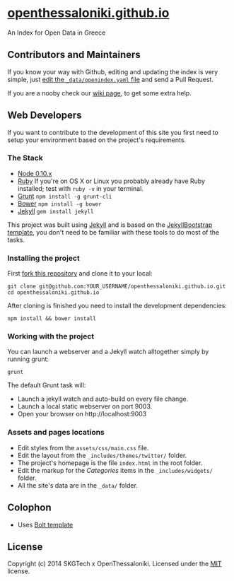 # [openthessaloniki.github.io](http://openindex.gr)

An Index for Open Data in Greece

## Contributors and Maintainers

If you know your way with Github, editing and updating the index is very simple, just [edit the `_data/openindex.yaml` file](https://github.com/OpenThessaloniki/openthessaloniki.github.io/blob/master/_data/) and send a Pull Request.

If you are a nooby check our [wiki page](https://github.com/OpenThessaloniki/openthessaloniki.github.io/wiki/How-to-add-new-links), to get some extra help.

## Web Developers

If you want to contribute to the development of this site you first need to setup your environment based on the project's requirements.

### The Stack

 * [Node 0.10.x](http://nodejs.org/)
 * [Ruby](http://www.ruby-lang.org/en/downloads/) If you're on OS X or Linux you probably already have Ruby installed; test with `ruby -v` in your terminal.
 * [Grunt](http://gruntjs.com) `npm install -g grunt-cli`
 * [Bower](http://bower.io) `npm install -g bower`
 * [Jekyll](http://jekyllrb.com/) `gem install jekyll`

This project was built using [Jekyll](http://jekyllrb.com/) and is based on the [JekyllBootstrap template](http://jekyllbootstrap.com/), you don't need to be familiar with these tools to do most of the tasks.

### Installing the project

First [fork this repository](https://github.com/openthessaloniki/openthessaloniki.github.io/fork) and clone it to your local:

```shell
git clone git@github.com:YOUR_USERNAME/openthessaloniki.github.io.git
cd openthessaloniki.github.io
```

After cloning is finished you need to install the development dependencies:

```shell
npm install && bower install
```

### Working with the project

You can launch a webserver and a Jekyll watch alltogether simply by running grunt:

```shell
grunt
```

The default Grunt task will:

* Launch a jekyll watch and auto-build on every file change.
* Launch a local static webserver on port 9003.
* Open your browser on http://localhost:9003

### Assets and pages locations

* Edit styles from the `assets/css/main.css` file.
* Edit the layout from the `_includes/themes/twitter/` folder.
* The project's homepage is the file `index.html` in the root folder.
* Edit the markup for the *Categories* items in the `_includes/widgets/` folder.
* All the site's data are in the `_data/` folder.

## Colophon

* Uses [Bolt template](http://bootstrapzero.com/bootstrap-template/bolt)

## License

Copyright (c) 2014 SKGTech x OpenThessaloniki. Licensed under the [MIT](http://opensource.org/licenses/MIT) license.

